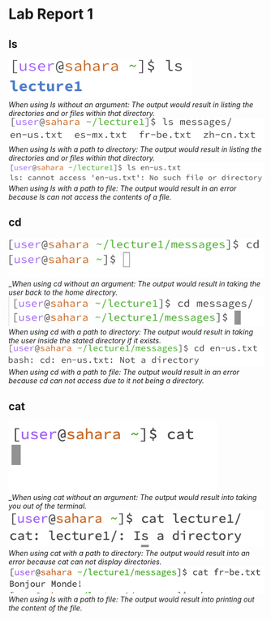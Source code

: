 # __Lab Report 1__

## __ls__
![Image](lsexample2.png) <br>
_When using ls without an argument: The output would result in listing the directories and or files within that directory._ <br/>
![Image](lsexample4.png) <br/>
_When using ls with a path to directory: The output would result in listing the directories and or files within that directory._ <br/>
![Image](lsexample3.png) <br/>
_When using ls with a path to file: The output would result in an error because ls can not access the contents of a file._ <br/>

## __cd__
![Image](cdexample.png) <br/>
__When using cd without an argument: The output would result in taking the user back to the home directory._ <br/>
![Image](cdexample7.png) <br/>
_When using cd with a path to directory: The output would result in taking the user inside the stated directory if it exists._ <br/>
![Image](cdexample4.png) <br/>
_When using cd with a path to file: The output would result in an error because cd can not access due to it not being a directory._ <br/>

## __cat__
![Image](catexample2.png) <br/>
__When using cat without an argument: The output would result into taking you out of the terminal._ <br/>
![Image](catexample3.png) <br/>
_When using cat with a path to directory: The output would result into an error because cat can not display directories._ <br/>
![Image](catexample.png) <br/>
_When using ls with a path to file: The output would result into printing out the content of the file._ <br/>

